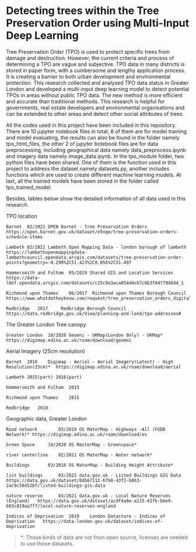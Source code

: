 # Detecting trees within the Tree Preservation Order using Multi-Input Deep Learning
Tree Preservation Order (TPO) is used to protect specific trees from damage and destruction. However, the current criteria and process of determining a TPO are vague and subjective. TPO data in many districts is stored in paper form, with a cumbersome and lengthy application process. It is creating a barrier to both urban development and environmental protection. This research collected and analysed TPO data status in Greater London and developed a multi-input deep learning model to detect potential TPOs in areas without public TPO data. The new method is more efficient and accurate than traditional methods. This research is helpful for governments, real estate developers and environmental organisations and can be extended to other areas and detect other social attributes of trees.

All the codes used in this project have been included in this repository. There are 10 jupyter notebook files in total; 8 of them are for model training and model evaluating, the results can also be found in the folder namely tpo_html_files, the other 2 of jupyter botebook files are for data preprocessing, including geographical data namely data_preprocess.ipynb and imagery data namely image_data.ipynb. In the tpo_module folder, two python files have been shared. One of them is the function used in this project to address the dataset namely datasets.py, another includes functions which are used to create different machine learning models. At last, all the trained models have been stored in the folder called tpo_trained_model.

Besides, tables below show the detailed information of all data used in this research. 

TPO location	
	
	Barnet	02/2021	OPEN Barnet - Tree Preservation Orders	https://open.barnet.gov.uk/dataset/e5nge/tree-preservation-orders-schedule-items
	
	Lambeth	02/2021	Lambeth Open Mapping Data - london borough of lambeth	https://lambethopenmappingdata-lambethcouncil.opendata.arcgis.com/datasets/tree-preservation-order-points?geometry=-0.290%2C51.423%2C0.056%2C51.497
	
	Hammersmith and Fulham	05/2019	Shared GIS and Location Services 	https://data-lbhf.opendata.arcgis.com/datasets/c15c9a3aca054d4cb7c6b3f84779d64d_1
	
	Richmond upon Thames	06/2017	 Richmond upon Thames Borough Council	https://www.whatdotheyknow.com/request/tree_preservation_orders_digital_5
	
	Redbridge	2017	 Redbridge Borough Council	https://data.redbridge.gov.uk/View/planning-and-land/tpo-addresses#

The Greater London Tree canopy 	
	
	Greater London	10/2020	Geomni - UKMap(London Only) - UKMap*	https://digimap.edina.ac.uk/roam/download/geomni

Aerial Imagery (25cm resolution)	
	
	Barnet	2016	Digimap - Aerial - Aerial Imagery(Latest) - High Resolution(25cm)*	https://digimap.edina.ac.uk/roam/download/aerial
	
	Lambeth	2015(part) 2016(part)		
	
	Hammersmith and Fulham	2015		
	
	Richmond upon Thames	2015		
	
	Redbridge	2018		

Geographic data, Greater London	
	
	Road network		03/2019	OS MaterMap - Highways -All (FGDB Network)*	https://digimap.edina.ac.uk/roam/download/os
	
	Green Space		10/2020	OS MasterMap - Greenspace*	
	
	river centerline	02/2021	OS MaterMap - Water network*	
	
	Buildings		03/2018	OS MaterMap - Building Height Attribute*	
	
	list buildings		03/2022	data.gov.uk - Listed Buildings GIS Data	https://data.gov.uk/dataset/8db67112-67b0-43f2-b863-2ac9c58d52bf/listed-buildings-gis-data
	
	nature reserve		03/2021	data.gov.uk - Local Nature Reserves (England)	https://data.gov.uk/dataset/acdf4a9e-a115-41fb-bbe9-603c819aa7f7/local-nature-reserves-england
	
	Indices of Deprivation	2019	London Datastore - Indices of Deprivation	https://data.london.gov.uk/dataset/indices-of-deprivation

> *: Those kinds of data are not from open source, licenses are needed to use those datasets. 
